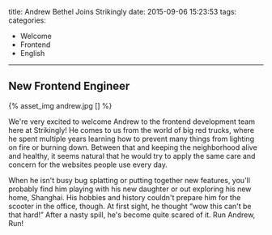 title: Andrew Bethel Joins Strikingly
date: 2015-09-06 15:23:53
tags:
categories:
- Welcome
- Frontend
- English
---
## New Frontend Engineer


{% asset_img andrew.jpg [] %}

We're very excited to welcome Andrew to the frontend development team here at Strikingly!  He comes to us from the world of big red trucks, where he spent multiple years learning how to prevent many things from lighting on fire or burning down.  Between that and keeping the neighborhood alive and healthy, it seems natural that he would try to apply the same care and concern for the websites people use every day.

<!-- more -->

When he isn't busy bug splatting or putting together new features, you'll probably find him playing with his new daughter or out exploring his new home, Shanghai.  His hobbies and history couldn't prepare him for the scooter in the office, though.  At first sight, he thought “wow this can't be that hard!”  After a nasty spill, he's become quite scared of it.  Run Andrew, Run!
